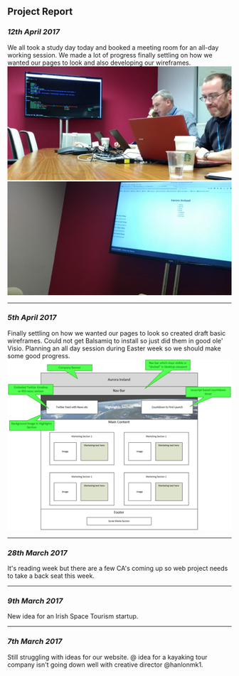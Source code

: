 ## Project Report 

### _12th April 2017_  
We all took a study day today and booked a meeting room for an all-day working session. We made a lot of progress finally settling on how we wanted our pages to look and also developing our wireframes. 
![](https://github.com/oneillal/nci-web-project/raw/master/docs/web_session1.png)    
![](https://github.com/oneillal/nci-web-project/raw/master/docs/web_session3.png)  

* * *
### _5th April 2017_  
Finally settling on how we wanted our pages to look so created draft basic wireframes. Could not get Balsamiq to install so just did them in good ole' Visio. Planning an all day session during Easter week so we should make some good progress.
![](https://github.com/oneillal/nci-web-project/raw/master/docs/index_wireframe_desktop.png)

* * *
### _28th March 2017_  
It's reading week but there are a few CA's coming up so web project needs to take a back seat this week.

* * *
### _9th March 2017_  
New idea for an Irish Space Tourism startup. 

* * *
### _7th March 2017_  
Still struggling with ideas for our website. @ idea for a kayaking tour company isn't going down well with creative director @hanlonmk1.
